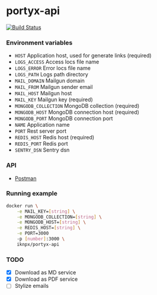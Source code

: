 # portyx-api

[![Build Status](https://drone.dayler.dev/api/badges/iknpx/portyx-api/status.svg)](https://drone.dayler.dev/iknpx/portyx-api)

### Environment variables
- `HOST` Application host, used for generate links (required)
- `LOGS_ACCESS` Access locs file name
- `LOGS_ERROR` Error locs file name
- `LOGS_PATH` Logs path directory
- `MAIL_DOMAIN` Mailgun domain
- `MAIL_FROM` Mailgun sender email
- `MAIL_HOST` Mailgun host
- `MAIL_KEY` Mailgun key (required)
- `MONGODB_COLLECTION` MongoDB collection (required)
- `MONGODB_HOST` MongoDB connection host (required)
- `MONGODB_PORT` MongoDB connection port
- `NAME` Application name
- `PORT` Rest server port
- `REDIS_HOST` Redis host (required)
- `REDIS_PORT` Redis port
- `SENTRY_DSN` Sentry dsn

### API
- [Postman](https://www.getpostman.com/collections/b89d387c6a6dae59d0db)

### Running example
```bash
docker run \
    -e MAIL_KEY=[string] \
    -e MONGODB_COLLECTION=[string] \
    -e MONGODB_HOST=[string] \
    -e REDIS_HOST=[string] \
    -e PORT=3000
    -p [number]:3000 \
    iknpx/portyx-api
```

### TODO
- [x] Download as MD service
- [x] Download as PDF service
- [ ] Stylize emails
